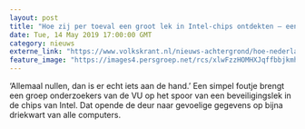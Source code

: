```yaml
---
layout: post
title: "Hoe zij per toeval een groot lek in Intel-chips ontdekten – een lek dat waarschijnlijk ook in uw computer zit"
date: Tue, 14 May 2019 17:00:00 GMT
category: nieuws
externe_link: "https://www.volkskrant.nl/nieuws-achtergrond/hoe-nederlandse-onderzoekers-per-toeval-een-groot-lek-in-intel-chips-ontdekten-en-dus-op-bijna-driekwart-van-alle-computers~bde8f6e5/"
feature_image: "https://images4.persgroep.net/rcs/xlwFzzHOMHXJqffbbjkmhZxPwUQ/diocontent/148371750/_crop/0/135/1959/1959/_fill/320/320?appId=93a17a8fd81db0de025c8abd1cca1279&quality=0.85"
---
```


‘Allemaal nullen, dan is er echt iets aan de hand.’ Een simpel foutje brengt een groep onderzoekers van de VU op het spoor van een beveiligingslek in de chips van Intel. Dat opende de deur naar gevoelige ­gegevens op bijna driekwart van alle computers.
